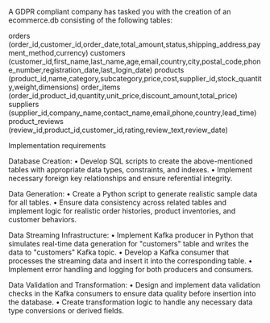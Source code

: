 A GDPR compliant company has tasked you with the creation of an ecommerce.db consisting of the following tables:

orders (order_id,customer_id,order_date,total_amount,status,shipping_address,payment_method,currency)
customers (customer_id,first_name,last_name,age,email,country,city,postal_code,phone_number,registration_date,last_login_date)
products (product_id,name,category,subcategory,price,cost,supplier_id,stock_quantity,weight,dimensions)
order_items (order_id,product_id,quantity,unit_price,discount_amount,total_price)
suppliers (supplier_id,company_name,contact_name,email,phone,country,lead_time)
product_reviews (review_id,product_id,customer_id,rating,review_text,review_date)

Implementation requirements

Database Creation:
•	Develop SQL scripts to create the above-mentioned tables with appropriate data types, constraints, and indexes.
•	Implement necessary foreign key relationships and ensure referential integrity.

Data Generation:
•	Create a Python script to generate realistic sample data for all tables.
•	Ensure data consistency across related tables and implement logic for realistic order histories, product inventories, and customer behaviors.

Data Streaming Infrastructure:
•	Implement Kafka producer in Python that simulates real-time data generation for "customers" table and writes the data to "customers" Kafka topic.
•	Develop a Kafka consumer that processes the streaming data and insert it into the corresponding table.
•	Implement error handling and logging for both producers and consumers.

Data Validation and Transformation:
•	Design and implement data validation checks in the Kafka consumers to ensure data quality before insertion into the database.
•	Create transformation logic to handle any necessary data type conversions or derived fields.
